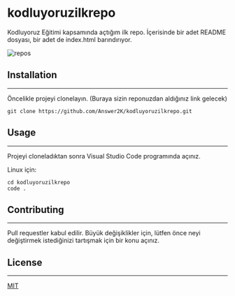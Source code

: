# kodluyoruzilkrepo
Kodluyoruz Eğitimi kapsamında açtığım ilk repo. İçerisinde bir adet README dosyası, bir adet de index.html barındırıyor.

![repos](https://i.hizliresim.com/2g48jck.png)

## Installation 
------------------

Öncelikle projeyi clonelayın. (Buraya sizin reponuzdan aldığınız link gelecek)

```
git clone https://github.com/Answer2K/kodluyoruzilkrepo.git
```
## Usage 
-----------
Projeyi cloneladıktan sonra Visual Studio Code programında açınız.

Linux için:

```
cd kodluyoruzilkrepo
code .
```

## Contributing
--------------------------

Pull requestler kabul edilir. Büyük değişiklikler için, lütfen önce neyi değiştirmek istediğinizi tartışmak için bir konu açınız.

## License
---------------
[MIT](https://choosealicense.com/licenses/mit/)